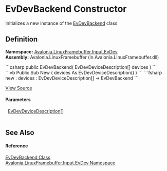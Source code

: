 # EvDevBackend Constructor


Initializes a new instance of the <a href="T_Avalonia_LinuxFramebuffer_Input_EvDev_EvDevBackend">EvDevBackend</a> class



## Definition
**Namespace:** <a href="N_Avalonia_LinuxFramebuffer_Input_EvDev">Avalonia.LinuxFramebuffer.Input.EvDev</a>  
**Assembly:** Avalonia.LinuxFramebuffer (in Avalonia.LinuxFramebuffer.dll)

<Tabs groupId="api-code-preview">
<TabItem value="csharp" label="C#">
```csharp
public EvDevBackend(
	EvDevDeviceDescription[] devices
)
```
</TabItem>
<TabItem value="vb" label="VB">
```vb
Public Sub New ( 
	devices As EvDevDeviceDescription()
)
```
</TabItem>
<TabItem value="fsharp" label="F#">
```fsharp
new : 
        devices : EvDevDeviceDescription[] -> EvDevBackend
```
</TabItem>
</Tabs>



<a href="https://github.com/AvaloniaUI/Avalonia/tree/master/src/Linux/Avalonia.LinuxFramebuffer/Input/EvDev/EvDevBackend.cs#L13" title="View the source code">View Source</a>



#### Parameters
<dl><dt>  <a href="T_Avalonia_LinuxFramebuffer_Input_EvDev_EvDevDeviceDescription">EvDevDeviceDescription</a>[]</dt><dd> </dd></dl>

## See Also


#### Reference
<a href="T_Avalonia_LinuxFramebuffer_Input_EvDev_EvDevBackend">EvDevBackend Class</a>  
<a href="N_Avalonia_LinuxFramebuffer_Input_EvDev">Avalonia.LinuxFramebuffer.Input.EvDev Namespace</a>  

